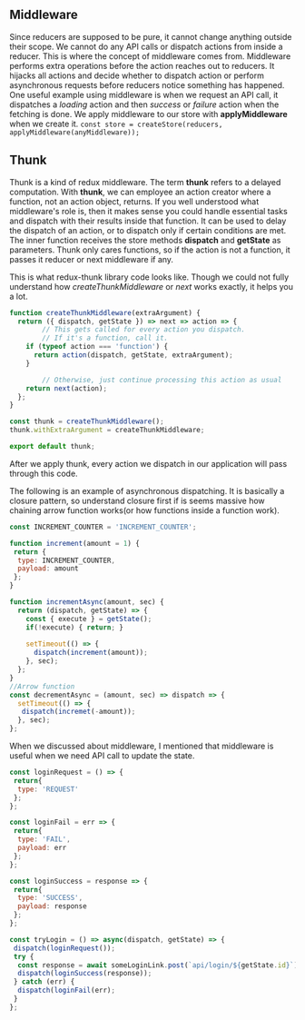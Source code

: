 ## Middleware
Since reducers are supposed to be pure, it cannot change anything outside their scope. We cannot do any API calls or dispatch actions from inside a reducer. This is where the concept of middleware comes from. Middleware performs extra operations before the action reaches out to reducers. It hijacks all actions and decide whether to dispatch action or perform asynchronous requests before reducers notice something has happened. One useful example using middleware is when we request an API call, it dispatches a *loading* action and then *success* or *failure* action when the fetching is done. We apply middleware to our store with **applyMiddleware** when we create it.
`const store = createStore(reducers, applyMiddleware(anyMiddleware));`

## Thunk
Thunk is a kind of redux middleware. The term **thunk** refers to a delayed computation. 
With **thunk**, we can employee an action creator where a function, not an action object, returns.
If you well understood what middleware's role is, then it makes sense you could handle essential tasks and dispatch with their results inside that function. 
It can be used to delay the dispatch of an action, or to dispatch only if certain conditions are met. 
The inner function receives the store methods **dispatch** and **getState** as parameters. Thunk only cares functions, so if the action is not a function, it passes it reducer or next middleware if any.

This is what redux-thunk library code looks like. Though we could not fully understand how *createThunkMiddleware* or *next* works exactly, it helps you a lot.
```javascript
function createThunkMiddleware(extraArgument) {
  return ({ dispatch, getState }) => next => action => {
		// This gets called for every action you dispatch.
		// If it's a function, call it.
    if (typeof action === 'function') {
      return action(dispatch, getState, extraArgument);
    }

		// Otherwise, just continue processing this action as usual
    return next(action);
  };
}

const thunk = createThunkMiddleware();
thunk.withExtraArgument = createThunkMiddleware;

export default thunk;
```
After we apply thunk, every action we dispatch in our application will pass through this code.

The following is an example of asynchronous dispatching. It is basically a closure pattern, so understand closure first if is seems massive how chaining arrow function works(or how functions inside a function work).
```javascript
const INCREMENT_COUNTER = 'INCREMENT_COUNTER';

function increment(amount = 1) {
 return {
  type: INCREMENT_COUNTER,
  payload: amount
 };
}

function incrementAsync(amount, sec) {
  return (dispatch, getState) => {
    const { execute } = getState();
    if(!execute) { return; }
    
    setTimeout(() => {
      dispatch(increment(amount));
    }, sec);
  };
}
//Arrow function
const decrementAsync = (amount, sec) => dispatch => {
  setTimeout(() => {
   dispatch(incremet(-amount));
  }, sec);
};
```

When we discussed about middleware, I mentioned that middleware is useful when we need API call to update the state.
```javascript
const loginRequest = () => {
 return{
  type: 'REQUEST'
 };
};

const loginFail = err => {
 return{
  type: 'FAIL',
  payload: err
 };
};

const loginSuccess = response => {
 return{
  type: 'SUCCESS',
  payload: response
 };
};

const tryLogin = () => async(dispatch, getState) => {
 dispatch(loginRequest());
 try {
  const response = await someLoginLink.post(`api/login/${getState.id}`);
  dispatch(loginSuccess(response));
 } catch (err) {
  dispatch(loginFail(err);
 }
};
